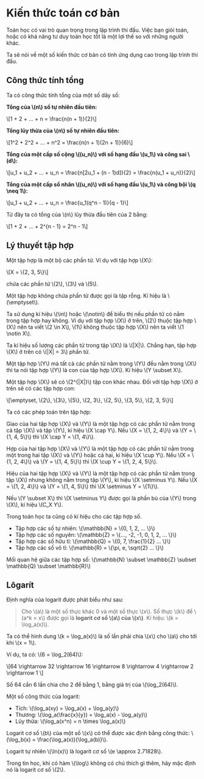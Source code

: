 # Kiến thức toán cơ bản
 
Toán học có vai trò quan trọng trong lập trình thi đấu. Việc bạn giỏi toán, hoặc có khá năng tư duy toán học tốt là một lợi thế so với những người khác.

Ta sẽ nói về một số kiến thức cơ bản có tính ứng dụng cao trong lập trình thi đấu.

## Công thức tính tổng

Ta có công thức tính tổng của một số dãy số:

**Tổng của \\(n\\) số tự nhiên đầu tiên:** 

\\[1 + 2 + ... + n = \frac{n(n + 1)}{2}\\]

**Tổng lũy thừa của \\(n\\) số tự nhiên đầu tiên:** 

\\[1^2 + 2^2 + ... + n^2 = \frac{n(n + 1)(2n + 1)}{6}\\]

**Tổng của một cấp số cộng \\((u_n)\\) với số hạng đầu \\(u_1\\) và công sai \\(d\\):**

\\[u_1 + u_2 + ... + u_n = \frac{n[2u_1 + (n - 1)d]}{2} = \frac{n(u_1 + u_n)}{2}\\]

**Tổng của một cấp số nhân \\((u_n)\\) với số hạng đầu \\(u_1\\) và công bội \\(q \neq 1\\):**

\\[u_1 + u_2 + ... + u_n = \frac{u_1(q^n - 1)}{q - 1}\\]

Từ đây ta có tổng của \\(n\\) lũy thừa đầu tiên của 2 bằng:

\\[1 + 2 + ... + 2^{n - 1} = 2^n - 1\\]


## Lý thuyết tập hợp

Một tập hợp là một bộ các phần tử. Ví dụ với tập hợp \\(X\\):

\\[X = \\{2, 3, 5\\}\\]

chứa các phần tử \\(2\\), \\(3\\) và \\(5\\). 

Một tập hợp không chứa phần tử được gọi là tập rỗng. Kí hiệu là \\(\emptyset\\).

Ta sử dụng kí hiệu \\(\in\\) hoặc \\(\notin\\) để biểu thị nếu phần tử có nằm trong tập hợp hay không. Ví dụ với tập hợp \\(X\\) ở trên, \\(2\\) thuộc tập hợp \\(X\\) nên ta viết \\(2 \in X\\), \\(1\\) không thuộc tập hợp \\(X\\) nên ta viết \\(1 \notin X\\).

Ta kí hiệu số lượng các phần tử trong tập \\(X\\) là \\(|X|\\). Chẳng hạn, tập hợp \\(X\\) ở trên có \\(|X| = 3\\) phần tử.

Một tập hợp \\(Y\\) mà tất cả các phần tử nằm trong \\(Y\\) đều nằm trong \\(X\\) thì ta nói tập hợp \\(Y\\) là con của tập hợp \\(X\\). Kí hiệu \\(Y \subset X\\). 

Một tập hợp \\(X\\) sẽ có \\(2^{|X|}\\) tập con khác nhau. Đối với tập hợp \\(X\\) ở trên sẽ có các tập hợp con:

\\[\emptyset, \\{2\\}, \\{3\\}, \\{5\\}, \\{2, 3\\}, \\{2, 5\\}, \\{3, 5\\}, \\{2, 3, 5\\}\\]

Ta có các phép toán trên tập hợp:

Giao của hai tập hợp \\(X\\) và \\(Y\\) là một tập hợp có các phần tử nằm trong cả tập \\(X\\) và tập \\(Y\\), kí hiệu \\(X \cap Y\\). Nếu \\(X = \\{1, 2, 4\\}\\) và \\(Y = \\{1, 4, 5\\}\\) thì \\(X \cap Y = \\{1, 4\\}\\).

Hợp của hai tập hợp \\(X\\) và \\(Y\\) là một tập hợp có các phần tử nằm trong một trong hai tập \\(X\\) và \\(Y\\) hoặc cả hai, kí hiệu \\(X \cup Y\\). Nếu \\(X = \\{1, 2, 4\\}\\) và \\(Y = \\{1, 4, 5\\}\\) thì \\(X \cup Y = \\{1, 2, 4, 5\\}\\).

Hiệu của hai tập hợp \\(X\\) và \\(Y\\) là một tập hợp có các phần tử nằm trong tập \\(X\\) nhưng không nằm trong tập \\(Y\\), kí hiệu \\(X \setminus Y\\). Nếu \\(X = \\{1, 2, 4\\}\\) và \\(Y = \\{1, 4, 5\\}\\) thì \\(X \setminus Y = \\{1\\}\\).

Nếu \\(Y \subset X\\) thì \\(X \setminus Y\\) được gọi là phần bù của \\(Y\\) trong \\(X\\), kí hiệu \\(C_X Y\\).

Trong toán học ta cũng có kí hiệu cho các tập hợp số.

- Tập hợp các số tự nhiên: \\(\mathbb{N} = \\{0, 1, 2, ... \\}\\)
- Tập hợp các số nguyên: \\(\mathbb{Z} = \\{..., -2, -1, 0, 1, 2, ... \\}\\)
- Tập hợp các số hữu tỉ: \\(\mathbb{Q} = \\{0, 7, \frac{1}{2} ... \\}\\)
- Tập hợp các số vô tỉ: \\(\mathbb{R} = \\{\pi, e, \sqrt{2} ... \\}\\)

Mối quan hệ giữa các tập hợp số: \\(\mathbb{N} \subset \mathbb{Z} \subset \mathbb{Q} \subset \mathbb{R}\\)


## Lôgarít

Định nghĩa của logarit được phát biểu như sau:

> Cho \\(a\\) là một số thực khác 0 và một số thực \\(x\\). Số thực \\(k\\) để \\(a^k = x\\) được gọi là **logarit cơ số \\(a\\) của \\(x\\)**. Kí hiệu: \\(k = \log_a(x)\\).

Ta có thể hình dung \\(k = \log_a(x)\\) là số lần phải chia \\(x\\) cho \\(a\\) cho tới khi \\(x = 1\\).

Ví dụ, ta có: \\(6 = \log_2(64)\\):

\\[64 \rightarrow 32 \rightarrow 16 \rightarrow 8 \rightarrow 4 \rightarrow 2 \rightarrow 1 \\]

Số 64 cần 6 lần chia cho 2 để bằng 1, bằng giá trị của \\(\log_2(64)\\).

Một số công thức của logarit:
- Tích: \\(\log_a(xy) = \log_a(x) + \log_a(y)\\)
- Thương: \\(\log_a(\frac{x}{y}) = \log_a(x) - \log_a(y)\\)
- Lũy thừa: \\(\log_a(x^n) = n \times \log_a(x)\\)


Logarit cơ số \\(b\\) của một số \\(x\\) có thể được xác định bằng công thức: \\(\log_b(x) = \frac{\log_a(x)}{\log_a(b)}\\).

Logarit tự nhiên \\(\ln(x)\\) là logarit cơ số \\(e \approx 2.71828\\). 

Trong tin học, khi có hàm \\(\log\\) không có chú thích gì thêm, hãy mặc định nó là logarit cơ số \\(2\\).
